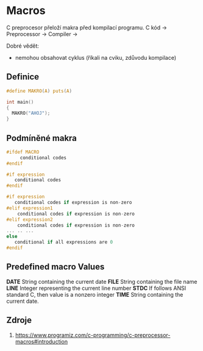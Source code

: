 # Macros

C preprocesor přeloží makra před kompilací programu.
C kód → Preprocessor → Compiler →

Dobré vědět:
- nemohou obsahovat cyklus (říkali na cviku, zdůvodu kompilace)

## Definice

```c
#define MAKRO(A) puts(A)

int main()
{
  MAKRO("AHOJ");
}
```

## Podmíněné makra
```c
#ifdef MACRO     
     conditional codes
#endif
```

```c
#if expression
   conditional codes
#endif
```

```c
#if expression
   conditional codes if expression is non-zero
#elif expression1
    conditional codes if expression is non-zero
#elif expression2
    conditional codes if expression is non-zero
... .. ...
else
   conditional if all expressions are 0
#endif
```

## Predefined macro	Values

__DATE__	String containing the current date
__FILE__	String containing the file name
__LINE__	Integer representing the current line number
__STDC__	If follows ANSI standard C, then value is a nonzero integer
__TIME__	String containing the current date.

## Zdroje

1. https://www.programiz.com/c-programming/c-preprocessor-macros#introduction
